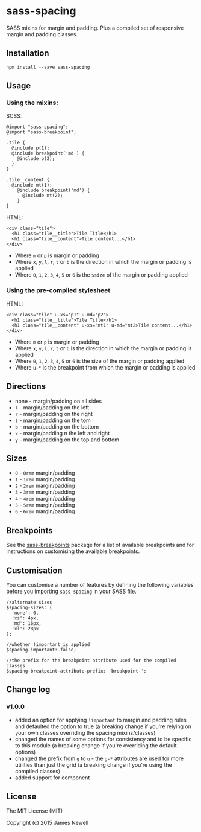 # sass-spacing

SASS mixins for margin and padding. Plus a compiled set of responsive margin and padding classes.

## Installation

    npm install --save sass-spacing
    
## Usage

### Using the mixins:

SCSS:

    @import "sass-spacing";
    @import "sass-breakpoint";
    
    .tile {
      @include p(1);
      @include breakpoint('md') {
        @include p(2);
      }
    }
    
    .tile__content {
      @include mt(1);
        @include breakpoint('md') {
          @include mt(2);
        }
    }
    
HTML:

    <div class="tile">
      <h1 class="tile__title">Tile Title</h1>
      <h1 class="tile__content">Tile content...</h1>
    </div>

- Where `m` or `p` is margin or padding
- Where `x`, `y`, `l`, `r`, `t` or `b` is the direction in which the margin or padding is applied 
- Where `0`, `1`, `2`, `3`, `4`, `5` or `6` is the `$size` of the margin or padding applied

### Using the pre-compiled stylesheet

HTML:

    <div class="tile" u-xs="p1" u-md="p2">
      <h1 class="tile__title">Tile Title</h1>
      <h1 class="tile__content" u-xs="mt1" u-md="mt2>Tile content...</h1>
    </div>

- Where `m` or `p` is margin or padding
- Where `x`, `y`, `l`, `r`, `t` or `b` is the direction in which the margin or padding is applied 
- Where `0`, `1`, `2`, `3`, `4`, `5` or `6` is the size of the margin or padding applied
- Where `u-*` is the breakpoint from which the margin or padding is applied

## Directions

- none - margin/padding on all sides
- `l` - margin/padding on the left
- `r` - margin/padding on the right
- `t` - margin/padding on the tom
- `b` - margin/padding on the bottom
- `x` - margin/padding n the left and right
- `y` - margin/padding on the top and bottom

## Sizes

- `0` - `0rem` margin/padding
- `1` - `1rem` margin/padding
- `2` - `2rem` margin/padding
- `3` - `3rem` margin/padding
- `4` - `4rem` margin/padding
- `5` - `5rem` margin/padding
- `6` - `6rem` margin/padding

## Breakpoints

See the [sass-breakpoints](https://www.npmjs.com/package/sass-breakpoints) package for a list of available breakpoints 
and for instructions on customising the available breakpoints. 

## Customisation

You can customise a number of features by defining the following variables before you importing `sass-spacing` in your SASS file.

    //alternate sizes
    $spacing-sizes: (
      'none': 0,
      'xs': 4px,
      'md': 16px,
      'xl': 28px
    );

    //whether !important is applied
    $spacing-important: false;
    
    //the prefix for the breakpoint attribute used for the compiled classes
    $spacing-breakpoint-attribute-prefix: 'breakpoint-';

## Change log

### v1.0.0

- added an option for applying `!important` to margin and padding rules and defaulted the option to true (a breaking change if you're relying on your own classes overriding the spacing mixins/classes)
- changed the names of some options for consistency and to be specific to this module (a breaking change if you're overriding the default options)
- changed the prefix from `g` to `u` - the `g-*` attributes are used for more utilities than just the grid (a breaking change if you're using the compiled classes)
- added support for component
    
## License
    
The MIT License (MIT)

Copyright (c) 2015 James Newell
